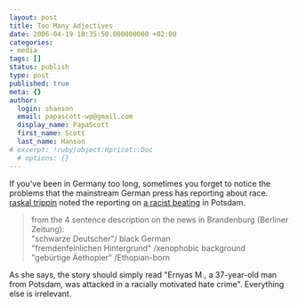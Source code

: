 ```yaml
---
layout: post
title: Too Many Adjectives
date: 2006-04-19 10:35:50.000000000 +02:00
categories:
- media
tags: []
status: publish
type: post
published: true
meta: {}
author:
  login: shanson
  email: papascott-wp@gmail.com
  display_name: PapaScott
  first_name: Scott
  last_name: Hanson
# excerpt: !ruby/object:Hpricot::Doc
  # options: {}
---
```

<p>If you've been in Germany too long, sometimes you forget to notice the problems that the mainstream German press has reporting about race. <a href="http://raskal.typepad.com/raskal_trippin/2006/04/who_ist_deutsch.html" title="raskal trippin: Ernyas M. / Hatun S&uuml;r&uuml;c&uuml;">raskal trippin</a> noted the reporting on <a href="http://www.dw-world.de/dw/article/0,2144,1972821,00.html" title="German Man Close to Death After Racist Attack | Germany | Deutsche Welle | 18.04.2006">a racist beating</a> in Potsdam.</p>
<blockquote><p>from the 4 sentence description on the news in Brandenburg (Berliner Zeitung):<br />
"schwarze Deutscher"/ black German<br />
"fremdenfeinlichen Hintergrund" /xenophobic background<br />
"geb&uuml;rtige &Auml;ethopier" /Ethopian-born</p></blockquote>
<p>As she says, the story should simply read "Ernyas M., a 37-year-old man from Potsdam, was attacked in a racially motivated hate crime". Everything else is irrelevant. </p>
